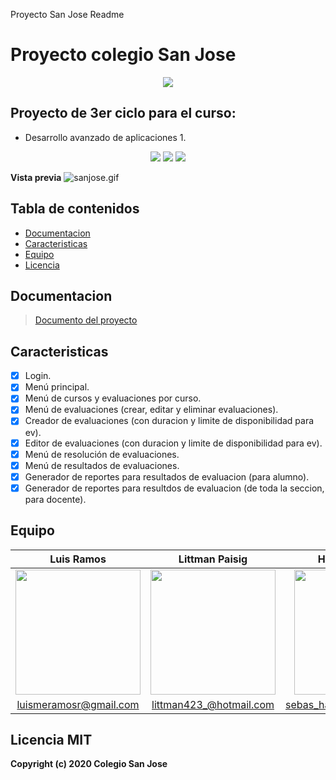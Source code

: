 Proyecto San Jose Readme

# Proyecto colegio San Jose
<p align="center">
<a href="http://www.colegioparroquialsanjose.edu.pe/">
<img src="http://www.colegioparroquialsanjose.edu.pe/images/img-presentacion.png"/>
</a>
</p>

## Proyecto de 3er ciclo para el curso:
- Desarrollo avanzado de aplicaciones 1.

<p align="center">
	<a href="https://mit-license.org/"><img src="https://img.shields.io/github/license/luismeramosr/ColegioSanJose?color=blue&label=Licencia&logo=mit"></a>
	<img src="https://img.shields.io/badge/Windows%2010/8.1-10B1E7?logo=windows">
	<a href="https://github.com/luismeramosr/ColegioSanJose/graphs/contributors">
	<img src="https://img.shields.io/github/contributors/luismeramosr/ColegioSanJose?label=Contribuidores"></a>
</p>

**Vista previa**
![sanjose.gif](https://github.com/luismeramosr/WAColegioSanJose/blob/master/sanjose.gif)


## Tabla de contenidos
- [Documentacion](#Documentacion)
- [Caracteristicas](#caracteristicas)
- [Equipo](#equipo)
- [Licencia](#licencia)

## Documentacion
><a href="https://docs.google.com/document/d/1PcylprV9hhlBeABZheiAx32hBF5JnBWKToqPQooxIIc/edit?usp=sharing">Documento del proyecto</a>

## Caracteristicas
- [x] Login.  
- [x] Menú principal.
- [x] Menú de cursos y evaluaciones por curso.
- [x] Menú de evaluaciones (crear, editar y eliminar evaluaciones).
- [x] Creador de evaluaciones (con duracion y limite de disponibilidad para ev).
- [x] Editor de evaluaciones (con duracion y limite de disponibilidad para ev).
- [x] Menú de resolución de evaluaciones.
- [x] Menú de resultados de evaluaciones.
- [x] Generador de reportes para resultados de evaluacion (para alumno).
- [x] Generador de reportes para resultdos de evaluacion (de toda la seccion, para docente).

## Equipo

| **Luis Ramos** | **Littman Paisig** | **Harold Santiago** |
| :---: | :---: | :---: |
| <a href="https://github.com/luismeramosr" target="_blank"><img src="https://avatars0.githubusercontent.com/u/41213455?s=460&u=ced05e381e16af7ae38a32121adb2c5048911b6f&v=4" width="200"></a> | <a href="https://github.com/littman423" target="_blank"><img src="https://avatars3.githubusercontent.com/u/56094329?s=460&u=5bdde7303e06b07968b91e90225c70e050a71ade&v=4" width="200"></a> | <a href="https://github.com/Harold139" target="_blank"><img src="https://scontent.flim18-2.fna.fbcdn.net/v/t1.0-9/50889885_2462613983849139_2285634195948568576_o.jpg?_nc_cat=111&_nc_sid=09cbfe&_nc_ohc=qMH1OGEP88MAX_L2TkY&_nc_ht=scontent.flim18-2.fna&oh=69c49bff5cb4126f36be8e940b6fafff&oe=5F5B513A" width="200"></a> |
| luismeramosr@gmail.com | littman423_@hotmail.com | sebas_harold11@hotmail.com |

## Licencia MIT
**Copyright (c) 2020 Colegio San Jose**

